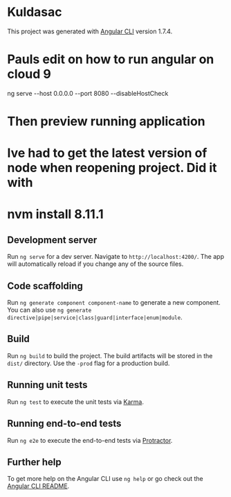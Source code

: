 # Kuldasac

This project was generated with [Angular CLI](https://github.com/angular/angular-cli) version 1.7.4.

# Pauls edit on how to run angular on cloud 9

ng serve --host 0.0.0.0 --port 8080 --disableHostCheck
# Then preview running application

# Ive had to get the latest version of node when reopening project. Did it with 
# nvm install 8.11.1

## Development server

Run `ng serve` for a dev server. Navigate to `http://localhost:4200/`. The app will automatically reload if you change any of the source files.

## Code scaffolding

Run `ng generate component component-name` to generate a new component. You can also use `ng generate directive|pipe|service|class|guard|interface|enum|module`.

## Build

Run `ng build` to build the project. The build artifacts will be stored in the `dist/` directory. Use the `-prod` flag for a production build.

## Running unit tests

Run `ng test` to execute the unit tests via [Karma](https://karma-runner.github.io).

## Running end-to-end tests

Run `ng e2e` to execute the end-to-end tests via [Protractor](http://www.protractortest.org/).

## Further help

To get more help on the Angular CLI use `ng help` or go check out the [Angular CLI README](https://github.com/angular/angular-cli/blob/master/README.md).
